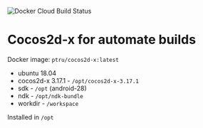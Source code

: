 ![Docker Cloud Build Status](https://img.shields.io/docker/cloud/build/ptru/cocos2d-x.svg?style=for-the-badge)

# Cocos2d-x for automate builds

Docker image: `ptru/cocos2d-x:latest`

- ubuntu 18.04
- cocos2d-x 3.17.1 - `/opt/cocos2d-x-3.17.1`
- sdk - `/opt` (android-28)
- ndk - `/opt/ndk-bundle`
- workdir - `/workspace`

Installed in `/opt`
